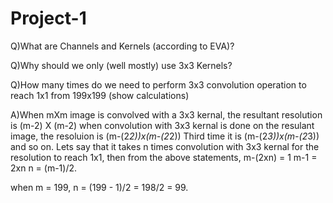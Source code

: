 # Project-1

Q)What are Channels and Kernels (according to EVA)?

Q)Why should we only (well mostly) use 3x3 Kernels?

Q)How many times do we need to perform 3x3 convolution operation to reach 1x1 from 199x199 (show calculations)

A)When mXm image is convolved with a 3x3 kernal, the resultant resolution is (m-2) X (m-2)
when convolution with 3x3 kernal is done on the resulant image, the resoluion is (m-(2*2))x(m-(2*2))
Third time it is (m-(2*3))x(m-(2*3)) and so on.
Lets say that it takes n times convolution with 3x3 kernal for the resolution to reach 1x1,
then from the above statements,
m-(2xn) = 1
m-1 = 2xn
n = (m-1)/2.

when m = 199, 
n = (199 - 1)/2 = 198/2 = 99.

